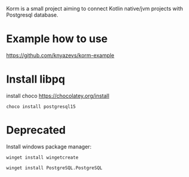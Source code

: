 Korm is a small project aiming to connect Kotlin native/jvm projects with Postgresql database.

# Example how to use 
https://github.com/knyazevs/korm-example

# Install libpq
install choco https://chocolatey.org/install

```choco install postgresql15```

# Deprecated

Install windows package manager:

```winget install wingetcreate```

```winget install PostgreSQL.PostgreSQL```
